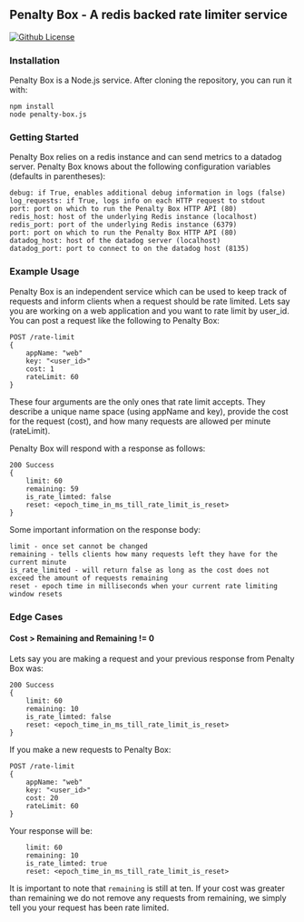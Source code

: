 ## Penalty Box - A redis backed rate limiter service
[![Github License](https://img.shields.io/github/license/gamechanger/penalty-box.svg)](https://github.com/gamechanger/penalty-box/blob/master/LICENSE)

### Installation
Penalty Box is a Node.js service. After cloning the repository, you can run it with:
```
npm install
node penalty-box.js
```

### Getting Started
Penalty Box relies on a redis instance and can send metrics to a datadog server.
Penalty Box knows about the following configuration variables (defaults in parentheses):
```
debug: if True, enables additional debug information in logs (false)
log_requests: if True, logs info on each HTTP request to stdout
port: port on which to run the Penalty Box HTTP API (80)
redis_host: host of the underlying Redis instance (localhost)
redis_port: port of the underlying Redis instance (6379)
port: port on which to run the Penalty Box HTTP API (80)
datadog_host: host of the datadog server (localhost)
datadog_port: port to connect to on the datadog host (8135)
```

### Example Usage
Penalty Box is an independent service which can be used to keep track of requests and inform clients when a request should be rate limited.
Lets say you are working on a web application and you want to rate limit by user_id. You can post a request like the following to Penalty Box:
```
POST /rate-limit
{
    appName: "web"
    key: "<user_id>"
    cost: 1
    rateLimit: 60
}
```
These four arguments are the only ones that rate limit accepts.  They describe a unique name space (using appName and key), provide the cost for the request (cost), and how many requests are allowed per minute (rateLimit).

Penalty Box will respond with a response as follows:
```
200 Success
{
    limit: 60
    remaining: 59
    is_rate_limted: false
    reset: <epoch_time_in_ms_till_rate_limit_is_reset>
}
```

Some important information on the response body:
```
limit - once set cannot be changed
remaining - tells clients how many requests left they have for the current minute
is_rate_limited - will return false as long as the cost does not exceed the amount of requests remaining
reset - epoch time in milliseconds when your current rate limiting window resets
```

### Edge Cases
#### Cost > Remaining and Remaining != 0
Lets say you are making a request and your previous response from Penalty Box was:
```
200 Success
{
    limit: 60
    remaining: 10
    is_rate_limted: false
    reset: <epoch_time_in_ms_till_rate_limit_is_reset>
}
```

If you make a new requests to Penalty Box:
```
POST /rate-limit
{
    appName: "web"
    key: "<user_id>"
    cost: 20
    rateLimit: 60
}
```

Your response will be:
```
    limit: 60
    remaining: 10
    is_rate_limted: true
    reset: <epoch_time_in_ms_till_rate_limit_is_reset>
```

It is important to note that `remaining` is still at ten. If your cost was greater than remaining we do not remove any requests from remaining, we simply tell you your request has been rate limited.
